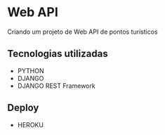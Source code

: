 # Web API
Criando um projeto de Web API de pontos turísticos

## Tecnologias utilizadas
- PYTHON
- DJANGO 
- DJANGO REST Framework

## Deploy
- HEROKU
